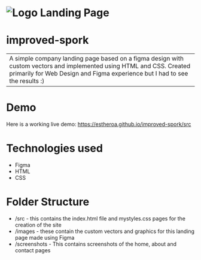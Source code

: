 # ![Logo Landing Page](https://estheroa.github.io/improved-spork/screenshots/logo-landing-home.png)

# improved-spork
<table>
  <tr>
    <td>
      A simple company landing page based on a figma design with custom vectors and implemented using HTML and CSS. Created primarily for Web Design and Figma experience but I had to see the results :)
    </td>
  </tr>
 </table>
 

# Demo
Here is a working live demo: https://estheroa.github.io/improved-spork/src

# Technologies used
* Figma
* HTML
* CSS

# Folder Structure
* /src - this contains the index.html file and mystyles.css pages for the creation of the site
* /images - these contain the custom vectors and graphics for this landing page made using Figma
* /screenshots - This contains screenshots of the home, about and contact pages
